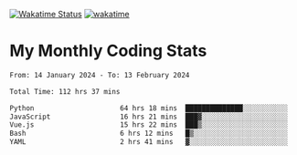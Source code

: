 [![Wakatime Status](https://github.com/noopurphalak/noopurphalak/workflows/wakatime-status-update/badge.svg)](https://github.com/noopurphalak/noopurphalak/actions/workflows/main.yml)
[![wakatime](https://wakatime.com/badge/user/80ace140-ef40-4fdd-b8ed-f3be3d2e1aea.svg)](https://wakatime.com/@80ace140-ef40-4fdd-b8ed-f3be3d2e1aea)

# My Monthly Coding Stats

<!--START_SECTION:waka-->

```txt
From: 14 January 2024 - To: 13 February 2024

Total Time: 112 hrs 37 mins

Python                     64 hrs 18 mins  ██████████████░░░░░░░░░░░   56.59 %
JavaScript                 16 hrs 21 mins  ███▓░░░░░░░░░░░░░░░░░░░░░   14.40 %
Vue.js                     15 hrs 22 mins  ███▒░░░░░░░░░░░░░░░░░░░░░   13.53 %
Bash                       6 hrs 12 mins   █▒░░░░░░░░░░░░░░░░░░░░░░░   05.46 %
YAML                       2 hrs 41 mins   ▓░░░░░░░░░░░░░░░░░░░░░░░░   02.37 %
```

<!--END_SECTION:waka-->
